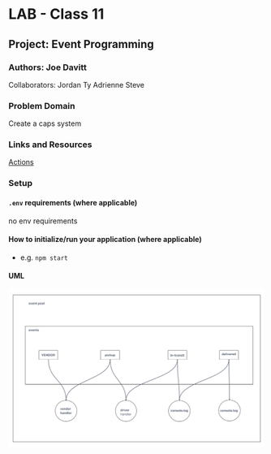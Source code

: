 # LAB - Class 11

## Project: Event Programming

### Authors: Joe Davitt

Collaborators:
Jordan
Ty
Adrienne
Steve

### Problem Domain

Create a caps system

### Links and Resources

[Actions](https://github.com/j-davitt/caps/actions)

### Setup

#### `.env` requirements (where applicable)

no env requirements

#### How to initialize/run your application (where applicable)

- e.g. `npm start`

#### UML

![Lab 11](./assets/lab11.png)
